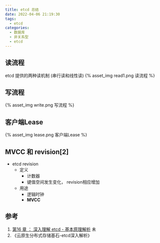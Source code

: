 ```yaml
---
title: etcd 总结
date: 2022-04-06 21:19:30
tags:
  - etcd
categories: 
  - 数据库
  - 非关系型
  - etcd
---
```



<p></p>
<!-- more -->



## 读流程

etcd 提供的两种读机制 (串行读和线性读) 
{% asset_img   read1.png   读流程 %}

## 写流程
{% asset_img   write.png   写流程 %}

## 客户端Lease
{% asset_img   lease.png   客户端Lease %}



## MVCC 和 revision[2]

+ etcd revision
  - 定义 
    - 计数器
    - 键值空间发生变化， revision相应增加
  - 用途
    - 逻辑时钟
    - **MVCC**



## 参考

1. [第16 章 ： 深入理解 etcd - 基本原理解析](https://edu.aliyun.com/lesson_1651_18365#_18365) 未
2. 《云原生分布式存储基石-etcd深入解析》







